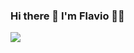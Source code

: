 ### Hi there 👋 I'm Flavio 👨‍💻
![](http://img.shields.io/badge/GitHub-100000?style=for-the-badge&logo=github&logoColor=white&link=https://github.com/flavioalessandropereira)
<!--
**flavioalessandropereira/flavioalessandropereira** is a ✨ _special_ ✨ repository because its `README.md` (this file) appears on your GitHub profile.

Here are some ideas to get you started:

- 🔭 I’m currently working on ...
- 🌱 I’m currently learning ...
- 👯 I’m looking to collaborate on ...
- 🤔 I’m looking for help with ...
- 💬 Ask me about ...
- 📫 How to reach me: ...
- 😄 Pronouns: ...
- ⚡ Fun fact: ...
-->
<!--stackedit_data:
eyJoaXN0b3J5IjpbODg3MTY3MzY0LC01NzQ2ODk4MDgsLTE4Mj
Y1NTc4OTddfQ==
-->